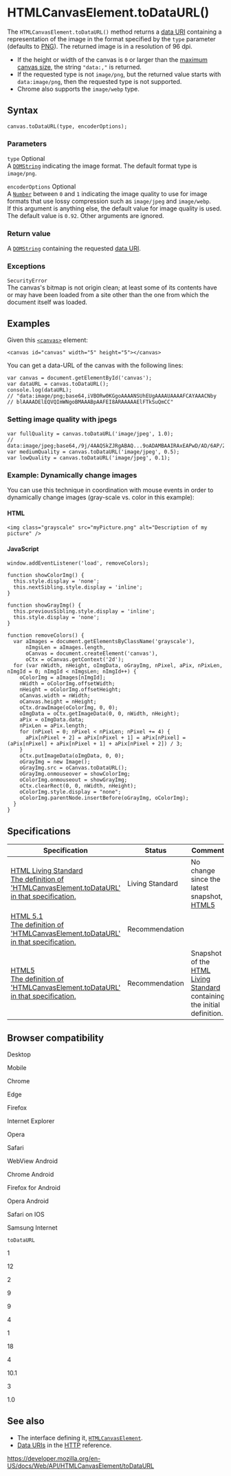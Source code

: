 # HTMLCanvasElement.toDataURL()

The `HTMLCanvasElement.toDataURL()` method returns a [data URI](https://developer.mozilla.org/en-US/docs/Web/HTTP/Basics_of_HTTP/Data_URIs) containing a representation of the image in the format specified by the `type` parameter (defaults to [PNG](https://en.wikipedia.org/wiki/Portable_Network_Graphics)). The returned image is in a resolution of 96 dpi.

- If the height or width of the canvas is `0` or larger than the [maximum canvas size](https://developer.mozilla.org/en-US/docs/Web/HTML/Element/canvas#maximum_canvas_size), the string `"data:,"` is returned.
- If the requested type is not `image/png`, but the returned value starts with `data:image/png`, then the requested type is not supported.
- Chrome also supports the `image/webp` type.

## Syntax

    canvas.toDataURL(type, encoderOptions);

### Parameters

`type` <span class="badge inline optional">Optional</span>  
A [`DOMString`](../domstring) indicating the image format. The default format type is `image/png`.

`encoderOptions` <span class="badge inline optional">Optional</span>  
A [`Number`](https://developer.mozilla.org/en-US/docs/Web/JavaScript/Reference/Global_Objects/Number) between `0` and `1` indicating the image quality to use for image formats that use lossy compression such as `image/jpeg` and `image/webp`.  
If this argument is anything else, the default value for image quality is used. The default value is `0.92`. Other arguments are ignored.

### Return value

A [`DOMString`](../domstring) containing the requested [data URI](https://developer.mozilla.org/en-US/docs/Web/HTTP/Basics_of_HTTP/Data_URIs).

### Exceptions

`SecurityError`  
The canvas's bitmap is not origin clean; at least some of its contents have or may have been loaded from a site other than the one from which the document itself was loaded.

## Examples

Given this [`<canvas>`](https://developer.mozilla.org/en-US/docs/Web/HTML/Element/canvas) element:

    <canvas id="canvas" width="5" height="5"></canvas>

You can get a data-URL of the canvas with the following lines:

    var canvas = document.getElementById('canvas');
    var dataURL = canvas.toDataURL();
    console.log(dataURL);
    // "data:image/png;base64,iVBORw0KGgoAAAANSUhEUgAAAAUAAAAFCAYAAACNby
    // blAAAADElEQVQImWNgoBMAAABpAAFEI8ARAAAAAElFTkSuQmCC"

### Setting image quality with jpegs

    var fullQuality = canvas.toDataURL('image/jpeg', 1.0);
    // data:image/jpeg;base64,/9j/4AAQSkZJRgABAQ...9oADAMBAAIRAxEAPwD/AD/6AP/Z"
    var mediumQuality = canvas.toDataURL('image/jpeg', 0.5);
    var lowQuality = canvas.toDataURL('image/jpeg', 0.1);

### Example: Dynamically change images

You can use this technique in coordination with mouse events in order to dynamically change images (gray-scale vs. color in this example):

#### HTML

    <img class="grayscale" src="myPicture.png" alt="Description of my picture" />

#### JavaScript

    window.addEventListener('load', removeColors);

    function showColorImg() {
      this.style.display = 'none';
      this.nextSibling.style.display = 'inline';
    }

    function showGrayImg() {
      this.previousSibling.style.display = 'inline';
      this.style.display = 'none';
    }

    function removeColors() {
      var aImages = document.getElementsByClassName('grayscale'),
          nImgsLen = aImages.length,
          oCanvas = document.createElement('canvas'),
          oCtx = oCanvas.getContext('2d');
      for (var nWidth, nHeight, oImgData, oGrayImg, nPixel, aPix, nPixLen, nImgId = 0; nImgId < nImgsLen; nImgId++) {
        oColorImg = aImages[nImgId];
        nWidth = oColorImg.offsetWidth;
        nHeight = oColorImg.offsetHeight;
        oCanvas.width = nWidth;
        oCanvas.height = nHeight;
        oCtx.drawImage(oColorImg, 0, 0);
        oImgData = oCtx.getImageData(0, 0, nWidth, nHeight);
        aPix = oImgData.data;
        nPixLen = aPix.length;
        for (nPixel = 0; nPixel < nPixLen; nPixel += 4) {
          aPix[nPixel + 2] = aPix[nPixel + 1] = aPix[nPixel] = (aPix[nPixel] + aPix[nPixel + 1] + aPix[nPixel + 2]) / 3;
        }
        oCtx.putImageData(oImgData, 0, 0);
        oGrayImg = new Image();
        oGrayImg.src = oCanvas.toDataURL();
        oGrayImg.onmouseover = showColorImg;
        oColorImg.onmouseout = showGrayImg;
        oCtx.clearRect(0, 0, nWidth, nHeight);
        oColorImg.style.display = "none";
        oColorImg.parentNode.insertBefore(oGrayImg, oColorImg);
      }
    }

## Specifications

<table><thead><tr class="header"><th>Specification</th><th>Status</th><th>Comment</th></tr></thead><tbody><tr class="odd"><td><a href="https://html.spec.whatwg.org/multipage/scripting.html#dom-canvas-todataurl">HTML Living Standard<br />
<span class="small">The definition of 'HTMLCanvasElement.toDataURL' in that specification.</span></a></td><td><span class="spec-living">Living Standard</span></td><td>No change since the latest snapshot, <a href="https://www.w3.org/TR/html52/">HTML5</a></td></tr><tr class="even"><td><a href="https://www.w3.org/TR/html51/scripting-1.html#dom-canvas-todataurl">HTML 5.1<br />
<span class="small">The definition of 'HTMLCanvasElement.toDataURL' in that specification.</span></a></td><td><span class="spec-rec">Recommendation</span></td><td></td></tr><tr class="odd"><td><a href="https://www.w3.org/TR/html52/scripting-1.html#dom-canvas-todataurl">HTML5<br />
<span class="small">The definition of 'HTMLCanvasElement.toDataURL' in that specification.</span></a></td><td><span class="spec-rec">Recommendation</span></td><td>Snapshot of the <a href="https://html.spec.whatwg.org/multipage/">HTML Living Standard</a> containing the initial definition.</td></tr></tbody></table>

## Browser compatibility

Desktop

Mobile

Chrome

Edge

Firefox

Internet Explorer

Opera

Safari

WebView Android

Chrome Android

Firefox for Android

Opera Android

Safari on IOS

Samsung Internet

`toDataURL`

1

12

2

9

9

4

1

18

4

10.1

3

1.0

## See also

- The interface defining it, [`HTMLCanvasElement`](../htmlcanvaselement).
- [Data URIs](https://developer.mozilla.org/en-US/docs/Web/HTTP/Basics_of_HTTP/Data_URIs) in the [HTTP](https://developer.mozilla.org/en-US/docs/Web/HTTP) reference.

<a href="https://developer.mozilla.org/en-US/docs/Web/API/HTMLCanvasElement/toDataURL" class="_attribution-link">https://developer.mozilla.org/en-US/docs/Web/API/HTMLCanvasElement/toDataURL</a>

